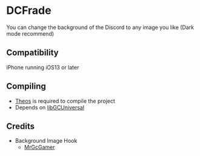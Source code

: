 # DCFrade
You can change the background of the Discord to any image you like (Dark mode recommend)

## Compatibility
iPhone running iOS13 or later

## Compiling
  - [Theos](https://theos.dev/) is required to compile the project
  - Depends on [libGCUniversal](https://github.com/MrGcGamer/LibGcUniversalDocumentation)

## Credits
  - Background Image Hook
    - [MrGcGamer](https://twitter.com/MrGcGamer)
